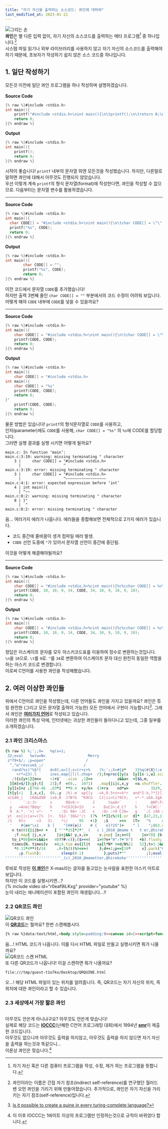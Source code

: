 ```yaml
---
title: "자기 자신을 출력하는 소스코드: 콰인에 대하여"
last_modified_at: 2023-01-21
---
```

![그리는 손](https://github.com/MOJAN3543/MOJAN3543.github.io/blob/e84c3f1bad3e0aa3d4f8f4408f948f70b2ba3fee/_posts/Quine/Drawing_Hand.jpg "그리는 손")    
**콰인**은 별 다른 입력 없이, 자기 자신의 소스코드를 출력하는 메타 프로그램[^1] 중 하나입니다.[^2]   
시스템 파일 읽기나 외부 라이브러리를 사용하지 않고 자기 자신의 소스코드를 출력해야하기 때문에, 초보자가 작성하기 쉽지 않은 소스 코드중 하나입니다.    
## 1. 일단 작성하기    
모든것 이전에 일단 콰인 프로그램을 하나 작성하며 설명하겠습니다.<br><br>
**Source Code**
```c
{% raw %}#include <stdio.h>
int main(){
    printf("#include <stdio.h>\nint main(){\n\tprintf();\n\treturn 0;\n}");
    return 0;
}{% endraw %}
```    
**Output**
```c
{% raw %}#include <stdio.h>
int main(){
    printf();
    return 0;
}{% endraw %}
```
시작이 좋습니다! `printf` 내부의 문자열 외엔 모든것을 작성했습니다. 하지만, 다른말로 말하면 콰인에 대해서 아무것도 진행되지 않았습니다.   
우선 이렇게 계속 `printf`의 형식 문자열(format)에 작성한다면, 콰인을 작성할 수 없으므로. 다음부터는 문자열 변수를 활용하겠습니다.
* * *
**Source Code**
```c
{% raw %}#include <stdio.h>
int main(){
  char CODE[] = "#include <stdio.h>\nint main(){\n\tchar CODE[] = \"\";\n\tprintf(\"%s\", CODE);\n\treturn 0;\n}";
  printf("%s", CODE);
  return 0;
}{% endraw %}
```    
**Output**
```c
{% raw %}#include <stdio.h>
int main(){
        char CODE[] = "";
        printf("%s", CODE);
        return 0;
}{% endraw %}
```
이전 코드에서 문자열 `CODE`를 추가했습니다!   
하지만 출력 3번째 줄인 `char CODE[] = ""` 부분에서의 코드 수정이 어려워 보입니다.
어떻게 해야 `CODE` 내부에 `CODE`를 넣을 수 있을까요?
* * *
**Source Code**
```c
{% raw %}#include <stdio.h>
int main(){
    char CODE[] = "#include <stdio.h>\nint main(){\n\tchar CODE[] = \"%s\"\n\tprintf(CODE, CODE);\n\treturn 0;\n}";
    printf(CODE, CODE);
    return 0;
}{% endraw %}
```    
**Output**
```c
{% raw %}#include <stdio.h>
int main(){
    char CODE[] = "#include <stdio.h>
int main(){
    char CODE[] = "%s"
    printf(CODE, CODE);
    return 0;
}"
    printf(CODE, CODE);
    return 0;
}{% endraw %}
```
물론 방법은 있습니다! `printf`의 형식문자열로 `CODE`를 사용하고,    
인자(parameter)에도 `CODE`를 사용해, `char CODE[] = "%s"` 의 `%s`에 CODE를 할당합니다.    
그러면 실행 결과를 실행 시키면 어떻게 될까요?
```
main.c: In function ‘main’:
main.c:3:19: warning: missing terminating " character
    3 |     char CODE[] = "#include <stdio.h>
      |                   ^
main.c:3:19: error: missing terminating " character
    3 |     char CODE[] = "#include <stdio.h>
      |                   ^~~~~~~~~~~~~~~~~~~
main.c:4:1: error: expected expression before ‘int’
    4 | int main(){
      | ^~~
main.c:8:2: warning: missing terminating " character
    8 | }"
      |  ^
main.c:8:2: error: missing terminating " character
```
음... 여러가지 에러가 나옵니다. 에러들을 종합해보면 전체적으로 2가지 에러가 있습니다.    
* 코드 중간에 줄바꿈이 생겨 컴파일 에러 발생.  
* `CODE` 선언 도중에 `"`가 있어서 문자열 선언이 중간에 중단됨.


이것을 어떻게 해결해야될까요?    
* * *
**Source Code**
```c
{% raw %}#include <stdio.h>
int main(){
    char CODE[] = "#include <stdio.h>%cint main(){%c%cchar CODE[] = %c%s%c;%c%cprintf(CODE, 10, 10, 9, 34, CODE, 34, 10, 9, 10, 9, 10);%c%creturn 0;%c}";
    printf(CODE, 10, 10, 9, 34, CODE, 34, 10, 9, 10, 9, 10);
    return 0;
}{% endraw %}
```    
**Output**
```c
{% raw %}#include <stdio.h>
int main(){
    char CODE[] = "#include <stdio.h>%cint main(){%c%cchar CODE[] = %c%s%c;%c%cprintf(CODE, 10, 10, 9, 34, CODE, 34, 10, 9, 10, 9, 10);%c%creturn 0;%c}";
    printf(CODE, 10, 10, 9, 34, CODE, 34, 10, 9, 10, 9, 10);
    return 0;
}{% endraw %}
```
정답은 이스케이프 문자를 모두 아스키코드표를 이용하여 정수로 변환하는것입니다.    
`\n`을 `10`으로. `\t`를 `9`로. `"`를 `34`로 변환하여 이스케이프 문자 대신 완전히 동일한 역할을 하는 아스키 코드로 변경합니다.    
이로써 C언어를 사용한 콰인을 작성해봤습니다.   
## 2. 여러 이상한 콰인들    
위에서 C언어로 콰인을 작성했는데, 다른 언어들도 콰인을 가지고 있을까요?
콰인은 튜링 완전한 (그리고 모든 문자열 출력이 가능한) 모든 언어에서 구현이 가능합니다[^3]. 그래서 콰인은 [**여러가지 언어**](https://rosettacode.org/wiki/Quine)로 작성되고 있습니다.   
이러한 콰인의 특성 덕에, 인터넷에는 괴상한 콰인들이 돌아다니고 있는데, 그중 일부를 소개하겠습니다.    
### 2.1 콰인 크리스마스    
```ruby
{% raw %} %;';;X=   %q(x=1;                                                     z="%c"%
 32;eval   %w(w=N=                   Merry                             =128;r=
 z*79+$/; ;p=open"                  /                                  dev/dsp
  ","w"rescue$_;/                  /                                   ;eval"s
   rand(%s)"%$*[    d=0];a=[];s=(r+z+%    (%;';;X=#{z*    3}%q(#{X});e val(X))
     +r*=23).l      ines.map{|l|l.chop+  r};t=proc{|y|s  [y][x-1,w].sca n(/\S
   /){s[y+1][m=x    -1+$`  .size  ,1]==           z&&a<  <[$&,m,        y,s[y
  ][m]=$/]};y};t[   23];f  =(0..  1071)   .map{|i|c,x,y   =a.shuffle!.  pop;s
 [y][x]=z ;[794-46  .03*i  **0.4  +y/k=  (3+ra    nd*w=          3)/9,[t
 [t[y]-1   ],x,c],  (0..y  /k).m  ap{[y  -=k,0.5+x+=k*r  and*2-k,?*]}]} ;"|ii
 xCG40_|   CK8&d9B  ix0,B  J?B?G  ^K9CG   CJ|ii>Ci?9CV;   =*-*.sEA.2gA  w>dc=
  :     `:z:J>      s      9QvA:>      J      taaA>`      :      @AP;Fa     c
  y   =Anm|?Bdqr    h    ?<CDJCD<IU    <    DuCJ>:d_C?    h    ?<CWC:'.'+   r
  9  A.*. '>| =*-   *   .:9i 9A> :JC   s   :Q> :>9 CJA=   g   `;C i9A >M".  b
 yt  es{|c|a+=([%  [+.  5$2-'30&)"/:  (7%  !*][c%19].or  d]*  [47,23,11][4  -c
 /1   9]<     <3   3).   *c/     95   +1}   ;$     ><<   (T=   "%     q\x   7e
  '    #{e="\x1    b [    "}H#{e}J    # {    e}?25")+    " l    ";863.do    w
   n to(0){|i|b=r +   [ "'"*25]*2*"_ (   c )_2010_@mame t   t er,@hirekoke "
    ;f.map{ |j,x,v     |i<j&&( y,x,c=     v.pop| |x;x<0|     |x>78| |b[x+y.
   to_i*80]=0<i&&i<   40??#:c)};($><<(   i>0?e+"H":T+"h")   +b).flush;(p)?4.
   times{N. times{v   =8;4.tim es{|l|t   =a[l*N* 9+d/N%11   52];t>3 3&&v+=(d
    *0.11*4**(t/24     .0-l%3))%8<=>4     };d+=1;p<<[16*     v].pack("C*")}
      ;p.flush}:         sleep(0.1)         };puts)*""         ;);eval(X)
'''''''''''''''''''''''''_(c)_2010_@mametter,@hirekoke'''''''''''''''''''''''''{% endraw %}
```
루비로 작성된 [**이 콰인**](http://mamememo.blogspot.com/2010/12/merry-quine-mas-2010.html)은 X-mas라는 글자를 들고있는 눈사람을 표현한 아스키 아트로 보입니다.    
하지만 이 코드를 실행시키면...?    
{% include video id="r0eaf9iLKxg" provider="youtube" %}    
눈이 내리는 애니메이션이 포함된 콰인이 재생됩니다...!!   
### 2.2 QR코드 콰인    
![QR코드 콰인](https://github.com/MOJAN3543/MOJAN3543.github.io/blob/e84c3f1bad3e0aa3d4f8f4408f948f70b2ba3fee/_posts/Quine/qrquine.png "QR코드 콰인")    
이 [**QR코드**](https://www.quaxio.com/qrquine/)는 뭘까요? 한번 스캔해봅시다.    
```html
{% raw %}data:text/html,<body style=padding:9><canvas id=C><script>function P(r,c,v){I[A*r+c]=v;return!(v&&C.getContext('2d').fillRect(c*3,r*3,3,3))}function S(i,j){for(r=O;r<8;r++)for(c=O;c<8;c++)j+c>O&&j+c<A&&P(i+r,j+c,0<r&&(r<7&&!(c%6))||((c+1)%8&&!(r%6)||1<r&&(r<5&&(1<c&&c<5))))}function N(a,b){if(a[L]<b[L])return a;o=a[0]/b[0];for(i=0;i<b[L];a[i++]^=z){m=b[i];n=o;for(z=0;m;n>255&&(n^=285))m&1&&(z^=n),n<<=1,m>>=1;}a.shift();return N(a,b)}C.height=C.width=(A=133)*3;I=[];X=O=-1;L='length';S(0,0);S(A-7,0);S(i=0,A-7);for(B=[6,30,54,78,102,126];i<6;i++)for(j=0;j<6;j++)if(!I[A*B[i]+B[j]])for(r=-2;r<3;r++)for(c=-2;c<3;c++)P(B[i]+r,B[j]+c,r&&!(r%2)||c&&!(c%2)||!r&&!c);for(i=8;i<A-8;P(6,i++,j))j=!(i%2),P(i,6,j);for(i=0;i<15;i++)j=29427>>i&1,i<6&&P(i,8,j)||i<8&&P(i+1,8,j)||P(118+i,8,j),i<8&&P(8,A-i-1,j)||i<9&&P(8,15-i,j)||P(8,14-i,j);P(A-8,8,1);for(i=0;i<18;P(i%3+A-11,i++/3|0,k))k=119615>>i&1,P(i/3|0,i%3+A-11,k);for(D=[4,i=0,6,0,6];i<1542;D=D.concat([j>>4,j&15]))j=unescape(location.href).charCodeAt(i++);D.push(r=0);for(E=3262;D[L]<E;D=D.concat([1,1]))D=D.concat([14,12]);F=[];for(Z=k=r=0;r<14;r++){i=116+(r>6);l=[];for(j=0;j<i;F[r+j*14-(j>115?7:0)]=l[j++])l[j]=(D[k++]<<4)|D[k++];l=l.concat(new Array(30));for(j=0;j<30;j++)F[r+j*14+1631]=N(l,[1,212,246,77,73,195,192,75,98,5,70,103,177,22,217,138,51,181,246,72,25,18,46,228,74,216,195,11,106,130,150])[j]}Y=7;for(x=i=A-1;i>0;i-=2){for(i==6&&i--;x>O&&x<A;x+=X)for(j=0;j<2;j++)if(I[A*x+i-j]==B[9])k=Z<F[L]&&F[Z]>>Y&1,P(x,i-j,x%2?k:!k),--Y<0&&(Z++,Y=7);x-=X;X=-X}console.log('-- Alok')</script>{% endraw %}
```
음...! HTML 코드가 나옵니다. 이를 다시 HTML 파일로 만들고 실행시키면 뭐가 나올까요?    
![QR코드 스캔 HTML](https://github.com/MOJAN3543/MOJAN3543.github.io/blob/e84c3f1bad3e0aa3d4f8f4408f948f70b2ba3fee/_posts/Quine/qrscreen.png "QR코드 스캔 HTML")    
또 다른 QR코드가 나옵니다! 이걸 스캔하면 뭐가 나올까요?    
```
file:///tmp/guest-t1o7ko/Desktop/QRQUINE.html
```
오...! 해당 HTML 파일이 있는 위치를 알려줍니다. 즉, QR코드는 자기 자신의 위치, 즉 위치에 대한 콰인이라고 할 수 있습니다.
### 2.3 세상에서 가장 짧은 콰인
```

```
아무것도 안쓴게 아니냐구요? 아무것도 안쓴게 맞습니다!    
실제로 해당 코드는 [**IOCCC**](https://www.ioccc.org/index.html)(난해한 C언어 프로그래밍 대회)에서 1994년 [**smr**](https://www.ioccc.org/years.html#1994_smr)이 제출한 코드입니다.    
아무것도 없으니까 아무것도 출력을 하지않고, 아무것도 출력을 하지 않으면 자기 자신을 출력을 하는것과 똑같으니...    
이론상 콰인은 맞습니다.[^4]

[^1]: 자기 자신 혹은 다른 컴퓨터 프로그램을 작성, 수정, 제거 하는 프로그램을 뜻합니다.
[^2]: 콰인이라는 이름은 간접 자기 참조(indirect self-reference)를 연구했던 월러드 밴 오먼 콰인을 기리기 위해 만들어졌습니다. 추가적으로, 콰인은 자기 자신을 가리키는 자기 참조(self-reference)입니다.
[^3]: [Is it possible to create a quine in every turing-complete language?](https://stackoverflow.com/questions/2568020/is-it-possible-to-create-a-quine-in-every-turing-complete-language)
[^4]: 이 이후 IOCCC는 1바이트 이상의 프로그램만 인정하는것으로 규칙이 바뀌었다 합니다.
